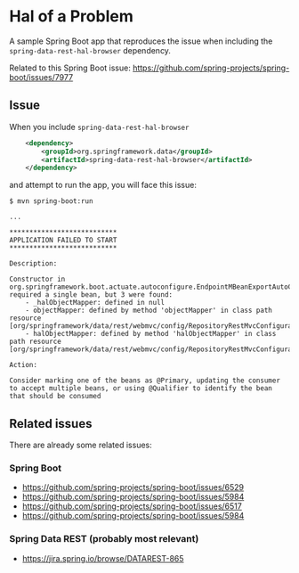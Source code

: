 # Hal of a Problem

A sample Spring Boot app that reproduces the issue
when including the `spring-data-rest-hal-browser` dependency.

Related to this Spring Boot issue: https://github.com/spring-projects/spring-boot/issues/7977

## Issue

When you include `spring-data-rest-hal-browser` 

```xml
    <dependency>
        <groupId>org.springframework.data</groupId>
        <artifactId>spring-data-rest-hal-browser</artifactId>
    </dependency>
```

and attempt to run the app, you will face this issue:

```console
$ mvn spring-boot:run

...

***************************
APPLICATION FAILED TO START
***************************

Description:

Constructor in org.springframework.boot.actuate.autoconfigure.EndpointMBeanExportAutoConfiguration required a single bean, but 3 were found:
    - _halObjectMapper: defined in null
    - objectMapper: defined by method 'objectMapper' in class path resource [org/springframework/data/rest/webmvc/config/RepositoryRestMvcConfiguration.class]
    - halObjectMapper: defined by method 'halObjectMapper' in class path resource [org/springframework/data/rest/webmvc/config/RepositoryRestMvcConfiguration.class]

Action:

Consider marking one of the beans as @Primary, updating the consumer to accept multiple beans, or using @Qualifier to identify the bean that should be consumed
```

## Related issues

There are already some related issues:

### Spring Boot

* https://github.com/spring-projects/spring-boot/issues/6529
* https://github.com/spring-projects/spring-boot/issues/5984
* https://github.com/spring-projects/spring-boot/issues/6517
* https://github.com/spring-projects/spring-boot/issues/5984

### Spring Data REST (probably most relevant)

* https://jira.spring.io/browse/DATAREST-865
